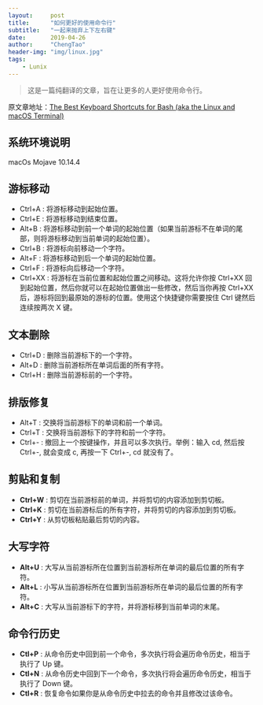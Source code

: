 ```yaml
---
layout:     post
title:      "如何更好的使用命令行"
subtitle:   "一起来抛弃上下左右键"
date:       2019-04-26
author:     "ChengTao"
header-img: "img/linux.jpg"
tags:
    - Lunix
---
```


> 这是一篇纯翻译的文章，旨在让更多的人更好使用命令行。

原文章地址：<a href="https://www.howtogeek.com/howto/ubuntu/keyboard-shortcuts-for-bash-command-shell-for-ubuntu-debian-suse-redhat-linux-etc/" target="_blank">The Best Keyboard Shortcuts for Bash (aka the Linux and macOS Terminal)</a>

## 系统环境说明
macOs Mojave 10.14.4

## 游标移动
- Ctrl+A : 将游标移动到起始位置。
- Ctrl+E : 将游标移动到结束位置。
- Alt+B : 将游标移动到前一个单词的起始位置（如果当前游标不在单词的尾部，则将游标移动到当前单词的起始位置）。
- Ctrl+B : 将游标向前移动一个字符。
- Alt+F : 将游标移动到后一个单词的起始位置。
- Ctrl+F : 将游标向后移动一个字符。
- Ctrl+XX : 将游标在当前位置和起始位置之间移动。这将允许你按 Ctrl+XX 回到起始位置，然后你就可以在起始位置做出一些修改，然后当你再按 Ctrl+XX 后，游标将回到最原始的游标的位置。使用这个快捷键你需要按住 Ctrl 键然后连续按两次 X 键。

## 文本删除
- Ctrl+D : 删除当前游标下的一个字符。
- Alt+D : 删除当前游标所在单词后面的所有字符。
- Ctrl+H : 删除当前游标前的一个字符。

## 排版修复
- Alt+T : 交换将当前游标下的单词和前一个单词。
- Ctrl+T : 交换将当前游标下的字符和前一个字符。
- Ctrl+- : 撤回上一个按键操作，并且可以多次执行。举例：输入 cd, 然后按 Ctrl+-, 就会变成 c, 再按一下 Ctrl+-, cd 就没有了。

## 剪贴和复制
- **Ctrl+W** : 剪切在当前游标前的单词，并将剪切的内容添加到剪切板。
- **Ctrl+K** : 剪切在当前游标后的所有字符，并将剪切的内容添加到剪切板。
- **Ctrl+Y** : 从剪切板粘贴最后剪切的内容。

## 大写字符
- **Alt+U** : 大写从当前游标所在位置到当前游标所在单词的最后位置的所有字符。
- **Alt+L** : 小写从当前游标所在位置到当前游标所在单词的最后位置的所有字符。
- **Alt+C** : 大写从当前游标下的字符，并将游标移到当前单词的末尾。

## 命令行历史
- **Ctl+P** : 从命令历史中回到前一个命令，多次执行将会遍历命令历史，相当于执行了 Up 键。
- **Ctl+N** : 从命令历史中回到下一个命令，多次执行将会遍历命令历史，相当于执行了 Down 键。
- **Ctl+R** : 恢复命令如果你是从命令历史中拉去的命令并且修改过该命令。
